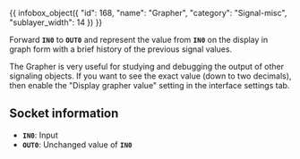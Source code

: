 {{ infobox_object({
	"id": 168,
	"name": "Grapher",
	"category": "Signal-misc",
	"sublayer_width": 14
}) }}

Forward **`IN0`** to **`OUT0`** and represent the value from **`IN0`** on the display in graph form with a brief history of the previous signal values.

The Grapher is very useful for studying and debugging the output of other signaling objects. If you want to see the exact value (down to two decimals), then enable the "Display grapher value" setting in the interface settings tab.

## Socket information
- **`IN0`**: Input
- **`OUT0`**: Unchanged value of **`IN0`**